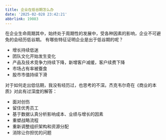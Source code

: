 ```yaml
---
title: 企业在低谷期怎么办
date: '2025-02-028 23:42:21'
abbrlink: 19083
---
```


在企业生命周期其中，始终处于周期性的发展中，受各种因素的影响，企业不可避免的会经历低谷期。
有哪些特征证明企业是出于低谷期的呢？
- 增长持续低迷
- 团队文化开始发生变化
- 产品及技术竞争力持续下降，新增客户减缓，客户续费下降
- 市场占有率被蚕食
- 股市市值持续下滑

对于如何走出低估期，我没有经历过，也思考的不深。杰克韦尔奇在《商业的本质》对此有过深度的解答：
- 面对创伤
- 留住优秀员工
- 基于数据认真分析影响成本、业绩与增长的因素
- 重塑战略流程
- 重新调整组织架构和资源分配
- 消除让你担忧的问题